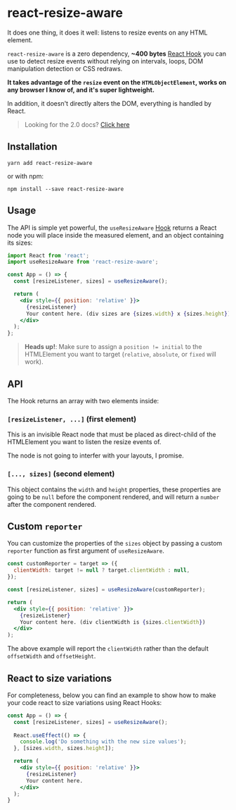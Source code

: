 # react-resize-aware

It does one thing, it does it well: listens to resize events on any HTML element.

`react-resize-aware` is a zero dependency, **~400 bytes** [React Hook](https://reactjs.org/docs/hooks-reference.html) you can use to detect resize events without relying on intervals, loops, DOM manipulation detection or CSS redraws.

**It takes advantage of the `resize` event on the `HTMLObjectElement`, works on any browser I know of, and it's super lightweight.**

In addition, it doesn't directly alters the DOM, everything is handled by React.

> Looking for the 2.0 docs? [Click here](https://github.com/FezVrasta/react-resize-aware/tree/v2.7.2)

## Installation

```
yarn add react-resize-aware
```

or with npm:

```
npm install --save react-resize-aware
```

## Usage

The API is simple yet powerful, the `useResizeAware` [Hook](https://reactjs.org/docs/hooks-reference.html)
returns a React node you will place inside the measured element, and an object containing its sizes:

```jsx
import React from 'react';
import useResizeAware from 'react-resize-aware';

const App = () => {
  const [resizeListener, sizes] = useResizeAware();

  return (
    <div style={{ position: 'relative' }}>
      {resizeListener}
      Your content here. (div sizes are {sizes.width} x {sizes.height})
    </div>
  );
};
```

> **Heads up!**: Make sure to assign a `position != initial` to the HTMLElement you want to target (`relative`, `absolute`, or `fixed` will work).

## API

The Hook returns an array with two elements inside:

### `[resizeListener, ...]` (first element)

This is an invisible React node that must be placed as direct-child of the HTMLElement you want to listen the resize events of.

The node is not going to interfer with your layouts, I promise.

### `[..., sizes]` (second element)

This object contains the `width` and `height` properties, these properties are going to be `null` before the component rendered, and will return a `number` after the component rendered.

## Custom `reporter`

You can customize the properties of the `sizes` object by passing a custom `reporter` function as first argument of `useResizeAware`.

```jsx
const customReporter = target => ({
  clientWidth: target != null ? target.clientWidth : null,
});

const [resizeListener, sizes] = useResizeAware(customReporter);

return (
  <div style={{ position: 'relative' }}>
    {resizeListener}
    Your content here. (div clientWidth is {sizes.clientWidth})
  </div>
);
```

The above example will report the `clientWidth` rather than the default `offsetWidth` and `offsetHeight`.

## React to size variations

For completeness, below you can find an example to show how to make your code react to size variations using React Hooks:

```jsx
const App = () => {
  const [resizeListener, sizes] = useResizeAware();
  
  React.useEffect(() => {
    console.log('Do something with the new size values');
  }, [sizes.width, sizes.height]);

  return (
    <div style={{ position: 'relative' }}>
      {resizeListener}
      Your content here.
    </div>
  );
}
```
